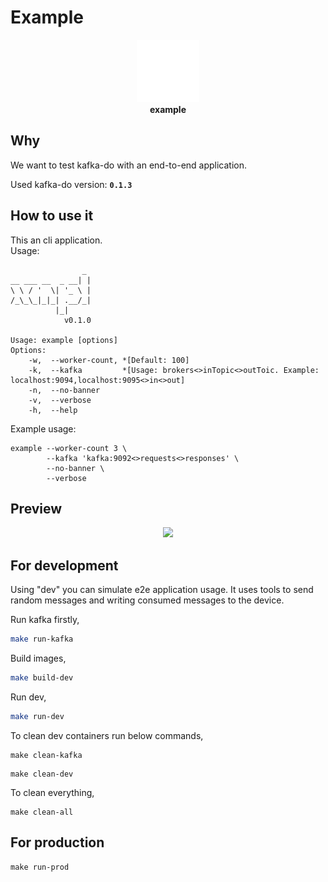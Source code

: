 # Example

<div align="center">
    <img height="100px" src="doc/seo.do.png"><br>
    <strong>example</strong>
</div>

## Why

We want to test kafka-do with an end-to-end application.

Used kafka-do version: **`0.1.3`**

## How to use it

This an cli application.  
Usage:  

```
                _
__ ___ __  _ __| |
\ \ / '  \| '_ \ |
/_\_\_|_|_| .__/_|
          |_|
            v0.1.0

Usage: example [options]
Options:
	-w,  --worker-count, *[Default: 100]
	-k,  --kafka         *[Usage: brokers<>inTopic<>outToic. Example: localhost:9094,localhost:9095<>in<>out]	
	-n,  --no-banner
	-v,  --verbose
	-h,  --help
```

Example usage:  
```
example --worker-count 3 \
        --kafka 'kafka:9092<>requests<>responses' \
        --no-banner \
        --verbose
```

## Preview

<div align="center">
    <img src="doc/preview.gif">
</div>

## For development  

Using "dev" you can simulate e2e application usage. It uses tools to send random messages and writing consumed messages to the device.

Run kafka firstly,
```sh
make run-kafka
```

Build images,
```sh
make build-dev
```

Run dev,
```sh
make run-dev
```

To clean dev containers run below commands,  
```
make clean-kafka
```
```
make clean-dev
```

To clean everything,
```
make clean-all
```

## For production  

```
make run-prod
```
